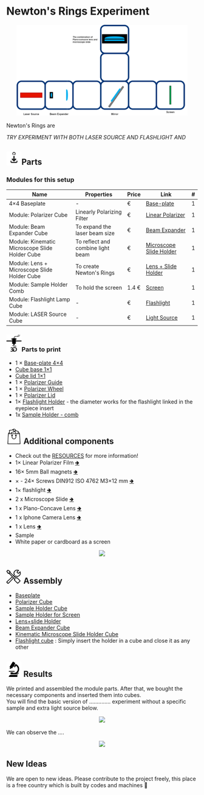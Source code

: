 # Newton's Rings Experiment


<p align="center">
<img src="./IMAGES/newtons_rings_diagram.png"
width="450">
</p>

Newton's Rings are



_TRY EXPERIMENT WITH BOTH LASER SOURCE AND FLASHLIGHT AND_


## <img src="./IMAGES/D.png" width="40">Parts

### Modules for this setup

|  Name | Properties  |  Price | Link  | # |
|---|---|---|---|---|
|  4×4 Baseplate | - |  €  | [Base-plate](../../CAD/ASSEMBLY_Baseplate_v2)  | 1|
|  Module: Polarizer Cube | Linearly Polarizing Filter  |  €  | [Linear Polarizer](../../CAD/ASSEMBLY_POL_Polarizer_Holder)  | 1 |
|  Module: Beam Expander Cube | To expand the laser beam size  |  €  | [Beam Expander](../../CAD/ASSEMBLY_CUBE_  )  | 1|
|  Module: Kinematic Microscope Slide Holder Cube | To reflect and combine light beam |  €  | [Microscope Slide Holder](../../CAD/ASSEMBLY_CUBE_  )  | 1|
|  Module: Lens + Microscope Slide Holder Cube | To create Newton's Rings  |  €  | [Lens + Slide Holder](../../CAD/ASSEMBLY_CUBE_  )  | 1|
|  Module: Sample Holder Comb | To hold the screen | 1.4 €  | [Screen](../../CAD/ASSEMBLY_CUBE_Sample_Holder_v2)  | 1|
|  Module: Flashlight Lamp Cube | -  | €  | [Flashlight ](../../CAD/Assembly_Cube_Eyepiece_v2)  | 1|
|  Module: LASER Source Cube | -  | €  | [Light Source ](../../CAD/Assembly_Cube_)  | 1|


### <img src="./IMAGES/P.png" width="40">Parts to print

* 1 × [Base-plate 4×4](../../CAD/ASSEMBLY_Baseplate_v2/STL/)
*  [Cube base 1×1](../../CAD/ASSEMBLY_CUBE_Base_v2/STL/10_Cube_1x1_v2.stl)
*  [Cube lid 1×1](../../CAD/ASSEMBLY_CUBE_Base_v2/STL/10_Lid_1x1_v2.stl)
* 1 × [Polarizer Guide](../../CAD/ASSEMBLY_POL_Polarizer_Holder/STL/20_Cube_Insert_Polarizer_Guide.stl)
* 1 × [Polarizer Wheel](../../CAD/ASSEMBLY_POL_Polarizer_Holder/STL/20_Cube_Insert_Polarizer_Wheel.stl)
* 1 × [Polarizer Lid](../../CAD/ASSEMBLY_POL_Polarizer_Holder/STL/20_Cube_Insert_Polarizer_Lid.stl)
* 1× [Flashlight Holder](../../CAD/ASSEMBLY_CUBE_Eyepiece_v2/STL/20_Cube_Insert_Holder-okular_v2.stl) - the diameter works for the flashlight linked in the eyepiece insert
* 1x [Sample Holder - comb](../../CAD/ASSEMBLY_CUBE_Sample_Holder_v2/STL/20_Cube_Sampleholder.stl)


## <img src="./IMAGES/B.png" width="40"> Additional components
* Check out the [RESOURCES](../../TUTORIALS/RESOURCES) for more information!
* 1× Linear Polarizer Film [🢂](https://amazon.de/-/en/Polarizing-A4-Sheet-Polarizer-Educational-Polarized/dp/B06XWXRB75/ref=pd_sbs_421_3/262-2115536-7173904?_encoding=UTF8&pd_rd_i=B06XWXRB75&pd_rd_r=b88e7340-b061-4e0b-8daa-8ec533fd7c71&pd_rd_w=qlkAY&pd_rd_wg=At9EZ&pf_rd_p=a03ac387-6e4d-4f6b-96b6-1853da0bb37b&pf_rd_r=49HX2Z4Q5KRZSQ2FWRQR&psc=1&refRID=49HX2Z4Q5KRZSQ2FWRQR)
* 16× 5mm Ball magnets [🢂](https://www.magnetmax.de/Neodym-Kugelmagnete/Magnetkugel-Kugelmagnet-O-5-0-mm-Neodym-vernickelt-N40-haelt-400-g::158.html)
* × - 24× Screws DIN912 ISO 4762 M3×12 mm [🢂](https://eshop.wuerth.de/Zylinderschraube-mit-Innensechskant-SHR-ZYL-ISO4762-88-IS25-A2K-M3X12/00843%20%2012.sku/de/DE/EUR/)
* 1× flashlight [🢂](https://www.pollin.de/p/led-taschenlampe-alu-5-w-cree-led-3xmicro-schwarz-b-ware-535448)
* 2 x Microscope Slide [🢂]()
* 1 x Plano-Concave Lens [🢂]()
* 1 x Iphone Camera Lens [🢂]()
* 1 x Lens [🢂]()
* Sample
* White paper or cardboard as a screen

<p align="center">
<img src="./IMAGES/Assembly_"
width="350">
</p>  

## <img src="./IMAGES/A.png" width="40"> Assembly

* [Baseplate](../../CAD/ASSEMBLY_Baseplate_v2/)
* [Polarizer Cube](../../CAD/ASSEMBLY_POL_Polarizer_Holder)
* [Sample Holder Cube](../../CAD/ASSEMBLY_CUBE_Sample_Holder_v2/)
* [Sample Holder for Screen](../../CAD/ASSEMBLY_CUBE_Sample_Holder_v2/)
* [Lens+slide Holder]()
* [Beam Expander Cube]()
* [Kinematic Microscope Slide Holder Cube]()
* [Flashlight cube](../../CAD/Assembly_Cube_Eyepiece_v2) : Simply insert the holder in a cube and close it as any other



## <img src="./IMAGES/E.png" width="40"> Results

We printed and assembled the module parts. After that, we bought the necessary components and inserted them into cubes.  
You will find the basic version of .............. experiment without a specific sample and extra light source below.

<p align="center">
<img src="./IMAGES/"
width="450">
</p>


We can observe the ....

<p align="center">
<img src="./IMAGES/"
width="400">
</p>


## New Ideas
We are open to new ideas. Please contribute to the project freely, this place is a free country which is built by codes and machines :robot:
